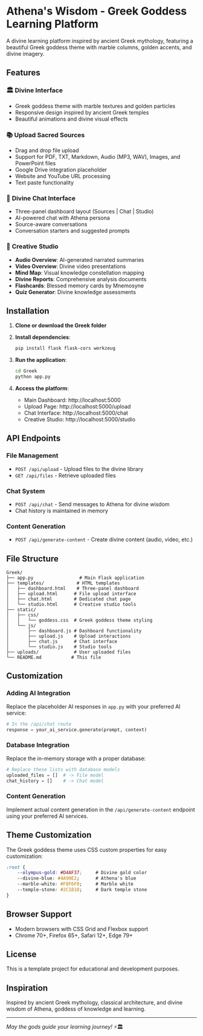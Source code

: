 # Athena's Wisdom - Greek Goddess Learning Platform

A divine learning platform inspired by ancient Greek mythology, featuring a beautiful Greek goddess theme with marble columns, golden accents, and divine imagery.

## Features

### 🏛️ **Divine Interface**
- Greek goddess theme with marble textures and golden particles
- Responsive design inspired by ancient Greek temples
- Beautiful animations and divine visual effects

### 📚 **Upload Sacred Sources**
- Drag and drop file upload
- Support for PDF, TXT, Markdown, Audio (MP3, WAV), Images, and PowerPoint files
- Google Drive integration placeholder
- Website and YouTube URL processing
- Text paste functionality

### 💬 **Divine Chat Interface**
- Three-panel dashboard layout (Sources | Chat | Studio)
- AI-powered chat with Athena persona
- Source-aware conversations
- Conversation starters and suggested prompts

### 🎨 **Creative Studio**
- **Audio Overview**: AI-generated narrated summaries
- **Video Overview**: Divine video presentations
- **Mind Map**: Visual knowledge constellation mapping
- **Divine Reports**: Comprehensive analysis documents
- **Flashcards**: Blessed memory cards by Mnemosyne
- **Quiz Generator**: Divine knowledge assessments

## Installation

1. **Clone or download the Greek folder**

2. **Install dependencies**:
   ```bash
   pip install flask flask-cors werkzeug
   ```

3. **Run the application**:
   ```bash
   cd Greek
   python app.py
   ```

4. **Access the platform**:
   - Main Dashboard: http://localhost:5000
   - Upload Page: http://localhost:5000/upload
   - Chat Interface: http://localhost:5000/chat
   - Creative Studio: http://localhost:5000/studio

## API Endpoints

### File Management
- `POST /api/upload` - Upload files to the divine library
- `GET /api/files` - Retrieve uploaded files

### Chat System
- `POST /api/chat` - Send messages to Athena for divine wisdom
- Chat history is maintained in memory

### Content Generation
- `POST /api/generate-content` - Create divine content (audio, video, etc.)

## File Structure

```
Greek/
├── app.py                 # Main Flask application
├── templates/            # HTML templates
│   ├── dashboard.html    # Three-panel dashboard
│   ├── upload.html      # File upload interface
│   ├── chat.html        # Dedicated chat page
│   └── studio.html      # Creative studio tools
├── static/
│   ├── css/
│   │   └── goddess.css  # Greek goddess theme styling
│   └── js/
│       ├── dashboard.js # Dashboard functionality
│       ├── upload.js    # Upload interactions
│       ├── chat.js      # Chat interface
│       └── studio.js    # Studio tools
├── uploads/             # User uploaded files
└── README.md           # This file
```

## Customization

### Adding AI Integration
Replace the placeholder AI responses in `app.py` with your preferred AI service:

```python
# In the /api/chat route
response = your_ai_service.generate(prompt, context)
```

### Database Integration
Replace the in-memory storage with a proper database:

```python
# Replace these lists with database models
uploaded_files = []  # -> File model
chat_history = []    # -> Chat model
```

### Content Generation
Implement actual content generation in the `/api/generate-content` endpoint using your preferred AI services.

## Theme Customization

The Greek goddess theme uses CSS custom properties for easy customization:

```css
:root {
    --olympus-gold: #D4AF37;     # Divine gold color
    --divine-blue: #4A90E2;      # Athena's blue
    --marble-white: #F8F6F0;     # Marble white
    --temple-stone: #2C1810;     # Dark temple stone
}
```

## Browser Support

- Modern browsers with CSS Grid and Flexbox support
- Chrome 70+, Firefox 65+, Safari 12+, Edge 79+

## License

This is a template project for educational and development purposes.

## Inspiration

Inspired by ancient Greek mythology, classical architecture, and divine wisdom of Athena, goddess of knowledge and learning.

---

*May the gods guide your learning journey!* ⚡🏛️